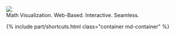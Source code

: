 <div class="container md-container text-center">
    <img class="h-auto h-fix-xxl-over-md vw-80 vw-75-over-xs vw-60-over-sm w-auto-over-md" src="{{ relBase }}/media/logos/logo.png" />
    <div class="bigger mt-2">
        <span class="nowrap">Math Visualization.</span>
        <span class="nowrap">Web-Based.</span>
        <span class="nowrap">Interactive. Seamless.</span>
    </div>
</div>

{% include part/shortcuts.html class="container md-container" %}